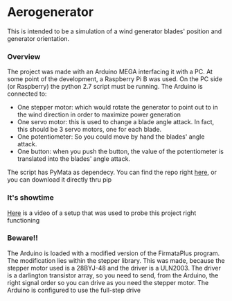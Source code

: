 # Aerogenerator
This is intended to be a simulation of a wind generator blades' position and generator orientation.
### Overview
The project was made with an Arduino MEGA interfacing it with a PC. At some point of the development, a Raspberry Pi B was used. On the PC side (or Raspberry) the python 2.7 script must be running.
The Arduino is connected to:
 - One stepper motor: which would rotate the generator to point out to in the wind direction in order to maximize power generation
 - One servo motor: this is used to change a blade angle attack. In fact, this should be 3 servo motors, one for each blade.
 - One potentiometer: So you could move by hand the blades' angle attack.
 - One button: when you push the button, the value of the potentiometer is translated into the blades' angle attack.
 
The script has PyMata as dependecy. You can find the repo right [here](https://github.com/MrYsLab/PyMata "PyMata repo"), or you can download it directly thru pip

### It's showtime
[Here](project_complete.mp4) is a video of a setup that was used to probe this project right functioning

### Beware!!
The Arduino is loaded with a modified version of the FirmataPlus program. The modification lies within the stepper library. This was made, because the stepper motor used is a 28BYJ-48 and the driver is a ULN2003.
The driver is a darlington transistor array, so you need to send, from the Arduino, the right signal order so you can drive as you need the stepper motor. The Arduino is configured to use the full-step drive

